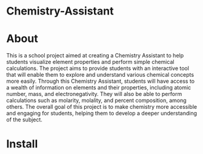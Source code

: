 # Chemistry-Assistant

# About
This is a school project aimed at creating a Chemistry Assistant to help students visualize element properties and perform simple chemical calculations. The project aims to provide students with an interactive
tool that will enable them to explore and understand various chemical concepts more easily. Through this Chemistry Assistant, students will have access to a wealth of information on elements and their properties,
including atomic number, mass, and electronegativity. They will also be able to perform calculations such as molarity, molality, and percent composition, among others. The overall goal of this project is to make 
chemistry more accessible and engaging for students, helping them to develop a deeper understanding of the subject.

# Install

